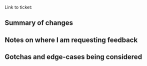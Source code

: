 Link to ticket:

## Summary of changes

## Notes on where I am requesting feedback

## Gotchas and edge-cases being considered
